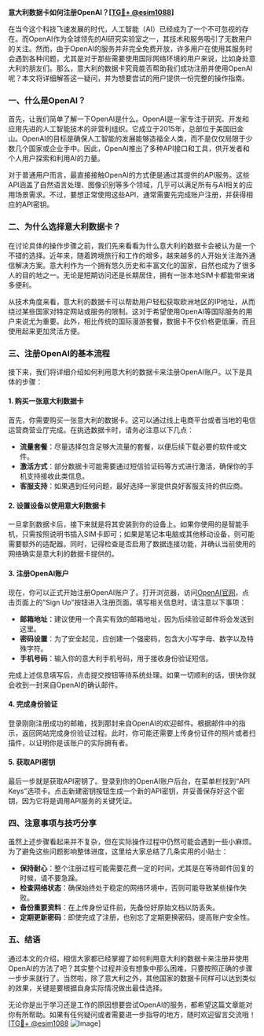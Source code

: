 **意大利数据卡如何注册OpenAI？[[TG💪+ @esim1088](https://t.me/s/esim1088)]**

在当今这个科技飞速发展的时代，人工智能（AI）已经成为了一个不可忽视的存在。而OpenAI作为全球领先的AI研究实验室之一，其技术和服务吸引了无数用户的关注。然而，由于OpenAI的服务并非完全免费开放，许多用户在使用其服务时会遇到各种问题，尤其是对于那些需要使用国际网络环境的用户来说，比如身处意大利的朋友们。那么，意大利的数据卡究竟能否帮助我们成功注册并使用OpenAI呢？本文将详细解答这一疑问，并为想要尝试的用户提供一份完整的操作指南。

### 一、什么是OpenAI？

首先，让我们简单了解一下OpenAI是什么。OpenAI是一家专注于研究、开发和应用先进的人工智能技术的非营利组织。它成立于2015年，总部位于美国旧金山。OpenAI的目标是确保人工智能的发展能够造福全人类，而不是仅仅局限于少数几个国家或企业手中。因此，OpenAI推出了多种API接口和工具，供开发者和个人用户探索和利用AI的力量。

对于普通用户而言，最直接接触OpenAI的方式便是通过其提供的API服务。这些API涵盖了自然语言处理、图像识别等多个领域，几乎可以满足所有与AI相关的应用场景需求。不过，要想正常使用这些API，通常需要先完成账户注册，并获得相应的API密钥。

### 二、为什么选择意大利数据卡？

在讨论具体的操作步骤之前，我们先来看看为什么意大利的数据卡会被认为是一个不错的选择。近年来，随着跨境旅行和工作的增多，越来越多的人开始关注海外通信解决方案。意大利作为一个拥有悠久历史和丰富文化的国家，自然也成为了很多人的目的地之一。无论是短期访问还是长期居住，拥有一张本地SIM卡都能带来诸多便利。

从技术角度来看，意大利的数据卡可以帮助用户轻松获取欧洲地区的IP地址，从而绕过某些国家对特定网站或服务的限制。这对于希望使用OpenAI等国际服务的用户来说尤为重要。此外，相比传统的国际漫游套餐，数据卡不仅价格更低廉，而且使用起来更加灵活方便。

### 三、注册OpenAI的基本流程

接下来，我们将详细介绍如何利用意大利的数据卡来注册OpenAI账户。以下是具体的步骤：

#### 1. 购买一张意大利数据卡

首先，你需要购买一张意大利的数据卡。这可以通过线上电商平台或者当地的电信运营商营业厅完成。在挑选数据卡时，请务必注意以下几点：

- **流量套餐**：尽量选择包含足够大流量的套餐，以便后续下载必要的软件或文件。
- **激活方式**：部分数据卡可能需要通过短信验证码等方式进行激活，确保你的手机支持接收此类信息。
- **客服支持**：如果遇到任何问题，最好选择一家提供良好客服支持的供应商。

#### 2. 设置设备以使用意大利数据卡

一旦拿到数据卡后，接下来就是将其安装到你的设备上。如果你使用的是智能手机，只需按照说明书插入SIM卡即可；如果是笔记本电脑或其他移动设备，则可能需要额外的适配器。同时，记得检查是否启用了数据连接功能，并确认当前使用的网络确实是意大利的数据卡提供的。

#### 3. 注册OpenAI账户

现在，你可以正式开始注册OpenAI账户了。打开浏览器，访问[OpenAI官网](https://openai.com/)，点击页面上的“Sign Up”按钮进入注册页面。填写相关信息时，请注意以下事项：

- **邮箱地址**：建议使用一个真实有效的邮箱地址，因为后续验证邮件将会发送到这里。
- **密码设置**：为了安全起见，应创建一个强密码，包含大小写字母、数字以及特殊字符。
- **手机号码**：输入你的意大利手机号码，用于接收身份验证短信。

完成上述信息填写后，点击提交按钮等待系统处理。如果一切顺利的话，很快你就会收到一封来自OpenAI的确认邮件。

#### 4. 完成身份验证

登录刚刚注册成功的邮箱，找到那封来自OpenAI的欢迎邮件。根据邮件中的指示，返回网站完成身份验证过程。此时，你可能还需要上传身份证件的照片或者扫描件，以证明你是该账户的实际拥有者。

#### 5. 获取API密钥

最后一步就是获取API密钥了。登录到你的OpenAI账户后台，在菜单栏找到“API Keys”选项卡。点击新建密钥按钮生成一个新的API密钥，并妥善保存好这个密钥，因为它将是调用API服务的关键凭证。

### 四、注意事项与技巧分享

虽然上述步骤看起来并不复杂，但在实际操作过程中仍然可能会遇到一些小麻烦。为了避免这些问题影响整体进度，这里给大家总结了几条实用的小贴士：

- **保持耐心**：整个注册过程可能需要花费一定的时间，尤其是在等待邮件回复的时候，请不要急躁。
- **检查网络状态**：确保始终处于稳定的网络环境中，否则可能导致某些操作失败。
- **备份重要资料**：在上传身份证件前，先备份好原始文档以防丢失。
- **定期更新密码**：即使完成了注册，也别忘了定期更换密码，提高账户安全性。

### 五、结语

通过本文的介绍，相信大家都已经掌握了如何利用意大利的数据卡来注册并使用OpenAI的方法了吧？其实整个过程并没有想象中那么困难，只要按照正确的步骤一步步来就行了。当然啦，除了意大利之外，其他国家的数据卡同样可以达到类似的效果，关键是要根据自身实际情况做出最佳选择。

无论你是出于学习还是工作的原因想要尝试OpenAI的服务，都希望这篇文章能对你有所帮助。如果有任何疑问或者需要进一步指导的地方，随时欢迎留言交流哦！[[TG💪+ @esim1088](https://t.me/s/esim1088) ![Image](https://i.postimg.cc/4NQfJmqS/Snipaste-2025-05-13-00-14-12.png)]